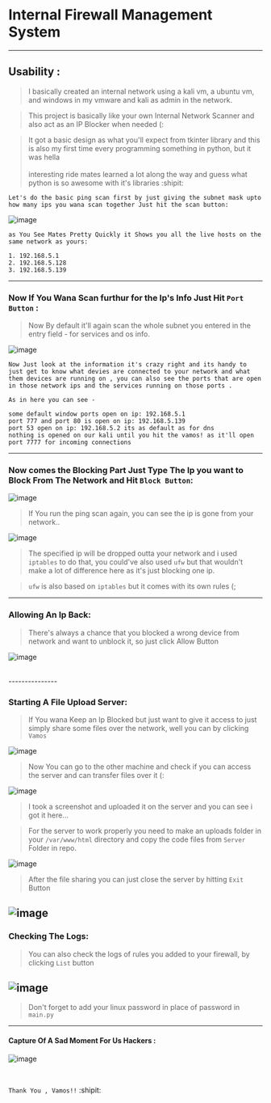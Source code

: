# Internal Firewall Management System<br />

---------------
## Usability : <br />

> I basically created an internal network using a kali vm, a ubuntu vm, and windows in my vmware and kali as admin in the network.<br />

> This project is basically like your own Internal Network Scanner and also act as an IP Blocker when needed (:<br />

> It got a basic design as what you'll expect from tkinter library and this is also my first time every programming something in python, but it was hella<br />        
  interesting ride mates learned a lot along the way and guess what python is so awesome with it's libraries :shipit: <br />

`Let's do the basic ping scan first by just giving the subnet mask upto how many ips you wana scan together Just hit the scan button: `<br/>

![image](Images/scan.png)

```
as You See Mates Pretty Quickly it Shows you all the live hosts on the same network as yours: 

1. 192.168.5.1
2. 192.168.5.128
3. 192.168.5.139
```
---------------

### Now If You Wana Scan furthur for the Ip's Info Just Hit `Port Button` : <br />

> Now By default it'll again scan the whole subnet you entered in the entry field - for services and os info. <br />

![image](Images/port.png)

```
Now Just look at the information it's crazy right and its handy to just get to know what devies are connected to your network and what them devices are running on , you can also see the ports that are open in those network ips and the services running on those ports .

As in here you can see -

some default window ports open on ip: 192.168.5.1
port 777 and port 80 is open on ip: 192.168.5.139
port 53 open on ip: 192.168.5.2 its as default as for dns
nothing is opened on our kali until you hit the vamos! as it'll open port 7777 for incoming connections
```
---------------

### Now comes the Blocking Part Just Type The Ip you want to Block From The Network and Hit `Block Button`: <br />

![image](Images/block1.png)

> If You run the ping scan again, you can see the ip is gone from your network.. <br />

![image](Images/block2.png)
<br />

> The specified ip will be dropped outta your network and i used `iptables` to do that, you could've also used `ufw` but that wouldn't make a lot of difference here as it's just blocking one ip.<br />

> `ufw` is also based on `iptables` but it comes with its own rules (;<br />

---------------
### Allowing An Ip Back: <br  />

> There's always a chance that you blocked a wrong device from network and want to unblock it, so just click Allow Button <br />

![image](Images/allow1.png)

<br />
---------------

### Starting A File Upload Server: <br />

> If You wana Keep an Ip Blocked but just want to give it access to just simply share some files over the network, well you can by clicking `Vamos`<br />

![image](Images/vamos1.png)

> Now You can go to the other machine and check if you can access the server and can transfer files over it (: <br />

![image](Images/vamos2.png)

> I took a screenshot and uploaded it on the server and you can see i got it here...<br />

> For the server to work properly you need to make an uploads folder in your `/var/www/html` directory and copy the code files from `Server` Folder in repo.<br />

![image](Images/vamos3.png)
<br />

> After the file sharing you can just close the server by hitting `Exit` Button<br />

![image](Images/exit1.png)
---------------
### Checking The Logs: <br />

> You can also check the logs of rules you added to your firewall, by clicking `List` button<br />

![image](Images/list2.png)
<br />
--------------
> Don't forget to add your linux password in place of password in `main.py`<br />
---------------
#### Capture Of A Sad Moment For Us Hackers : <br />

![image](Images/block1.png)



<br/>

`Thank You , Vamos!!` :shipit:
